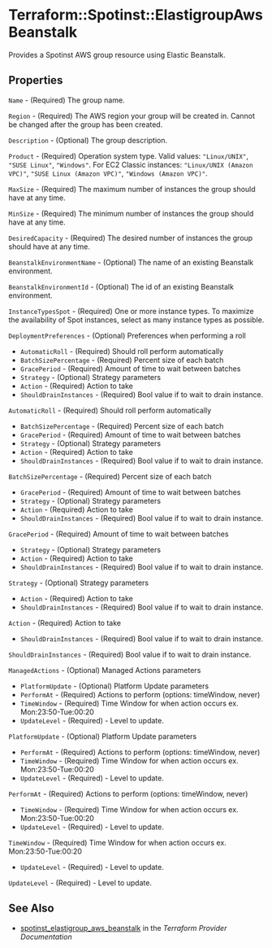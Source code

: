 # Terraform::Spotinst::ElastigroupAwsBeanstalk

Provides a Spotinst AWS group resource using Elastic Beanstalk.

## Properties

`Name` - (Required) The group name.

`Region` - (Required) The AWS region your group will be created in. Cannot be changed after the group has been created.

`Description` - (Optional) The group description.

`Product` - (Required) Operation system type. Valid values: `"Linux/UNIX"`, `"SUSE Linux"`, `"Windows"`.
For EC2 Classic instances:  `"Linux/UNIX (Amazon VPC)"`, `"SUSE Linux (Amazon VPC)"`, `"Windows (Amazon VPC)"`.

`MaxSize` - (Required) The maximum number of instances the group should have at any time.

`MinSize` - (Required) The minimum number of instances the group should have at any time.

`DesiredCapacity` - (Required) The desired number of instances the group should have at any time.

`BeanstalkEnvironmentName` - (Optional) The name of an existing Beanstalk environment.

`BeanstalkEnvironmentId` - (Optional) The id of an existing Beanstalk environment.

`InstanceTypesSpot` - (Required) One or more instance types. To maximize the availability of Spot instances, select as many instance types as possible.

`DeploymentPreferences` - (Optional) Preferences when performing a roll
* `AutomaticRoll` - (Required) Should roll perform automatically
* `BatchSizePercentage` - (Required) Percent size of each batch
* `GracePeriod` - (Required) Amount of time to wait between batches
* `Strategy` - (Optional) Strategy parameters
* `Action` - (Required) Action to take
* `ShouldDrainInstances` - (Required) Bool value if to wait to drain instance.

`AutomaticRoll` - (Required) Should roll perform automatically
* `BatchSizePercentage` - (Required) Percent size of each batch
* `GracePeriod` - (Required) Amount of time to wait between batches
* `Strategy` - (Optional) Strategy parameters
* `Action` - (Required) Action to take
* `ShouldDrainInstances` - (Required) Bool value if to wait to drain instance.

`BatchSizePercentage` - (Required) Percent size of each batch
* `GracePeriod` - (Required) Amount of time to wait between batches
* `Strategy` - (Optional) Strategy parameters
* `Action` - (Required) Action to take
* `ShouldDrainInstances` - (Required) Bool value if to wait to drain instance.

`GracePeriod` - (Required) Amount of time to wait between batches
* `Strategy` - (Optional) Strategy parameters
* `Action` - (Required) Action to take
* `ShouldDrainInstances` - (Required) Bool value if to wait to drain instance.

`Strategy` - (Optional) Strategy parameters
* `Action` - (Required) Action to take
* `ShouldDrainInstances` - (Required) Bool value if to wait to drain instance.

`Action` - (Required) Action to take
* `ShouldDrainInstances` - (Required) Bool value if to wait to drain instance.

`ShouldDrainInstances` - (Required) Bool value if to wait to drain instance.

`ManagedActions` - (Optional) Managed Actions parameters
* `PlatformUpdate` - (Optional) Platform Update parameters
* `PerformAt` - (Required) Actions to perform (options: timeWindow, never)
* `TimeWindow` - (Required) Time Window for when action occurs ex. Mon:23:50-Tue:00:20
* `UpdateLevel` - (Required) - Level to update.

`PlatformUpdate` - (Optional) Platform Update parameters
* `PerformAt` - (Required) Actions to perform (options: timeWindow, never)
* `TimeWindow` - (Required) Time Window for when action occurs ex. Mon:23:50-Tue:00:20
* `UpdateLevel` - (Required) - Level to update.

`PerformAt` - (Required) Actions to perform (options: timeWindow, never)
* `TimeWindow` - (Required) Time Window for when action occurs ex. Mon:23:50-Tue:00:20
* `UpdateLevel` - (Required) - Level to update.

`TimeWindow` - (Required) Time Window for when action occurs ex. Mon:23:50-Tue:00:20
* `UpdateLevel` - (Required) - Level to update.

`UpdateLevel` - (Required) - Level to update.


## See Also

* [spotinst_elastigroup_aws_beanstalk](https://www.terraform.io/docs/providers/spotinst/r/elastigroup_aws_beanstalk.html) in the _Terraform Provider Documentation_
